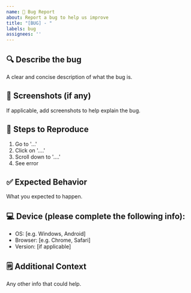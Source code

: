 ```yaml
---
name: 🐞 Bug Report
about: Report a bug to help us improve
title: "[BUG] - "
labels: bug
assignees: ''
---
```


## 🔍 Describe the bug
A clear and concise description of what the bug is.

## 📸 Screenshots (if any)
If applicable, add screenshots to help explain the bug.

## 🧪 Steps to Reproduce
1. Go to '...'
2. Click on '....'
3. Scroll down to '....'
4. See error

## ✅ Expected Behavior
What you expected to happen.

## 💻 Device (please complete the following info):
- OS: [e.g. Windows, Android]
- Browser: [e.g. Chrome, Safari]
- Version: [if applicable]

## 🗒️ Additional Context
Any other info that could help.
